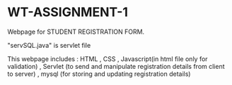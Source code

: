 # WT-ASSIGNMENT-1
Webpage for STUDENT REGISTRATION FORM.

"servSQL.java" is servlet file

This webpage includes :
HTML , 
CSS , 
Javascript(in html file only for validation) , 
Servlet (to send and manipulate registration details from client to server) , 
mysql (for storing and updating registration details)
